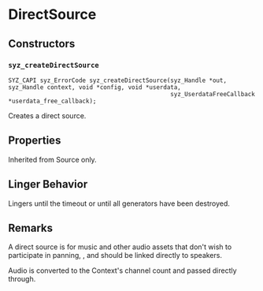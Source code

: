 # DirectSource

## Constructors

### `syz_createDirectSource`

```
SYZ_CAPI syz_ErrorCode syz_createDirectSource(syz_Handle *out, syz_Handle context, void *config, void *userdata,
                                              syz_UserdataFreeCallback *userdata_free_callback);
```

Creates a direct source.

## Properties

Inherited from Source only.

## Linger Behavior

Lingers until the timeout or until all generators have been destroyed.

## Remarks

A direct source is for music and other audio assets that don't wish to
participate in panning, , and should be linked directly to speakers.

Audio is converted to the Context's channel count and passed directly through.
